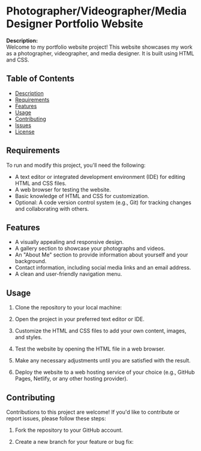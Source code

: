 # Photographer/Videographer/Media Designer Portfolio Website

**Description:**  
Welcome to my portfolio website project! This website showcases my work as a photographer, videographer, and media designer. It is built using HTML and CSS.

## Table of Contents

- [Description](#description)
- [Requirements](#requirements)
- [Features](#features)
- [Usage](#usage)
- [Contributing](#contributing)
- [Issues](#issues)
- [License](#license)

## Requirements

To run and modify this project, you'll need the following:

- A text editor or integrated development environment (IDE) for editing HTML and CSS files.
- A web browser for testing the website.
- Basic knowledge of HTML and CSS for customization.
- Optional: A code version control system (e.g., Git) for tracking changes and collaborating with others.

## Features

- A visually appealing and responsive design.
- A gallery section to showcase your photographs and videos.
- An "About Me" section to provide information about yourself and your background.
- Contact information, including social media links and an email address.
- A clean and user-friendly navigation menu.

## Usage

1. Clone the repository to your local machine:

2. Open the project in your preferred text editor or IDE.

3. Customize the HTML and CSS files to add your own content, images, and styles.

4. Test the website by opening the HTML file in a web browser.

5. Make any necessary adjustments until you are satisfied with the result.

6. Deploy the website to a web hosting service of your choice (e.g., GitHub Pages, Netlify, or any other hosting provider).

## Contributing

Contributions to this project are welcome! If you'd like to contribute or report issues, please follow these steps:

1. Fork the repository to your GitHub account.

2. Create a new branch for your feature or bug fix:

